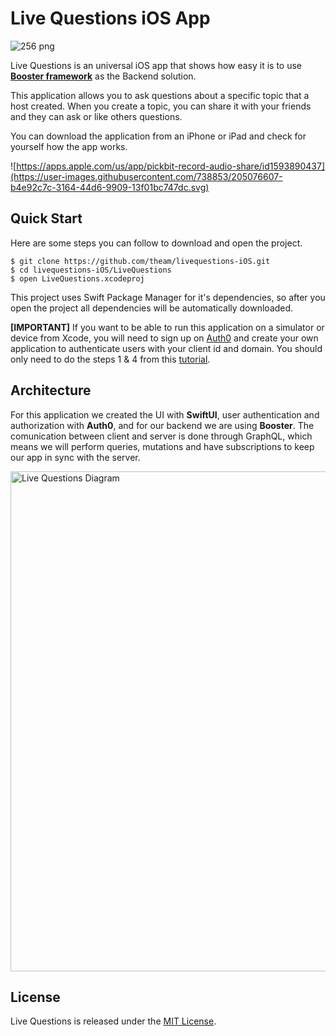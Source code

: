 # Live Questions iOS App

![256 png](https://user-images.githubusercontent.com/738853/205069300-7551a459-ed94-4c5e-80f1-36d3cb5b3066.jpeg)

Live Questions is an universal iOS app that shows how easy it is to use [**Booster framework**](http://docs.booster.cloud) as the Backend solution.

This application allows you to ask questions about a specific topic that a host created. When you create a topic, you can share it with your friends and they can ask or like others questions.

You can download the application from an iPhone or iPad and check for yourself how the app works.

![https://apps.apple.com/us/app/pickbit-record-audio-share/id1593890437](https://user-images.githubusercontent.com/738853/205076607-b4e92c7c-3164-44d6-9909-13f01bc747dc.svg)




## Quick Start

Here are some steps you can follow to download and open the project.

```
$ git clone https://github.com/theam/livequestions-iOS.git
$ cd livequestions-iOS/LiveQuestions
$ open LiveQuestions.xcodeproj
```

This project uses Swift Package Manager for it's dependencies, so after you open the project all dependencies will be automatically downloaded.

**[IMPORTANT]**
If you want to be able to run this application on a simulator or device from Xcode, you will need to sign up on [Auth0](https://auth0.com) and create your own application to authenticate users with your client id and domain. You should only need to do the steps 1 & 4 from this [tutorial](https://auth0.com/docs/quickstart/native/ios-swift/interactive).


## Architecture

For this application we created the UI with **SwiftUI**, user authentication and authorization with **Auth0**, and for our backend we are using **Booster**. The comunication between client and server is done through GraphQL, which means we will perform queries, mutations and have subscriptions to keep our app in sync with the server.


<img width="800" alt="Live Questions Diagram" src="https://user-images.githubusercontent.com/738853/205601819-3a132fed-1ed0-4883-adb0-51d6dd05a36d.png">


## License

Live Questions is released under the [MIT License](License).
